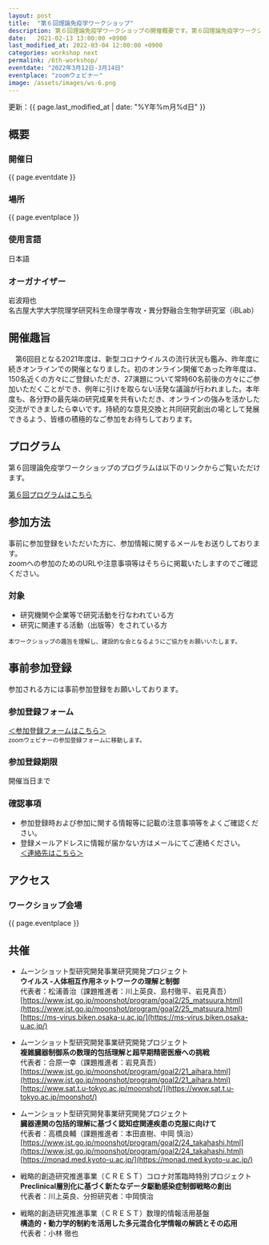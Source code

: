 ```yaml
---
layout: post
title:  "第６回理論免疫学ワークショップ"
description: 第６回理論免疫学ワークショップの開催概要です。第６回理論免疫学ワークショップの開催日・開催場所・開催趣旨・共催情報などを確認できます。第６回理論免疫学ワークショップの参加登録はこちらから。
date:   2021-02-13 13:00:00 +0900
last_modified_at: 2022-03-04 12:00:00 +0900
categories: workshop next
permalink: /6th-workshop/
eventdate: "2022年3月12日-3月14日"
eventplace: "zoomウェビナー"
image: /assets/images/ws-6.png
---
```




更新：{{ page.last_modified_at | date: "%Y年%m月%d日" }}

## 概要

<div class="cf">
  <div class="page-column50">
    <h3>開催日</h3>
    <p>{{ page.eventdate }}</p>
    <h3>場所</h3>
    <p>{{ page.eventplace }}</p>
  </div>

  <div class="page-column50">
    <h3>使用言語</h3>
    <p>日本語</p>
    <h3>オーガナイザー</h3>
    <p>岩波翔也<br>
      名古屋大学大学院理学研究科生命理学専攻・異分野融合生物学研究室（iBLab）</p>
  </div>
</div>

## 開催趣旨
　第6回目となる2021年度は、新型コロナウイルスの流行状況も鑑み、昨年度に続きオンラインでの開催となりました。初のオンライン開催であった昨年度は、150名近くの方々にご登録いただき、27演題について常時60名前後の方々にご参加いただくことができ、例年に引けを取らない活発な議論が行われました。本年度も、各分野の最先端の研究成果を共有いただき、オンラインの強みを活かした交流ができましたら幸いです。持続的な意見交換と共同研究創出の場として発展できるよう、皆様の積極的なご参加をお待ちしております。


## プログラム
第６回理論免疫学ワークショップのプログラムは以下のリンクからご覧いただけます。

[第６回プログラムはこちら](/6th-program)

## 参加方法

事前に参加登録をいただいた方に、参加情報に関するメールをお送りしております。  
zoomへの参加のためのURLや注意事項等はそちらに掲載いたしますのでご確認ください。

### 対象

- 研究機関や企業等で研究活動を行なわれている方
- 研究に関連する活動（出版等）をされている方

<small>本ワークショップの趣旨を理解し、建設的な会となるようにご協力をお願いいたします。</small>

## 事前参加登録

参加される方には事前参加登録をお願いしております。

### 参加登録フォーム

[＜参加登録フォームはこちら＞](https://us06web.zoom.us/webinar/register/WN_OOiOYf4CRuikGL8LfpmsFA)  
<small>zoomウェビナーの参加登録フォームに移動します。</small>

### 参加登録期限

開催当日まで

### 確認事項

- 参加登録時および参加に関する情報等に記載の注意事項等をよくご確認ください。
- 登録メールアドレスに情報が届かない方はメールにてご連絡ください。  
[＜連絡先はこちら＞](/contact)



## アクセス
### ワークショップ会場

{{ page.eventplace }}  


## 共催

- ムーンショット型研究開発事業研究開発プロジェクト  
**ウイルス -人体相互作用ネットワークの理解と制御**  
代表者：松浦善治（課題推進者：川上英良、島村徹平、岩見真吾）  
[https://www.jst.go.jp/moonshot/program/goal2/25_matsuura.html](https://www.jst.go.jp/moonshot/program/goal2/25_matsuura.html)  
[https://ms-virus.biken.osaka-u.ac.jp/](https://ms-virus.biken.osaka-u.ac.jp/)

- ムーンショット型研究開発事業研究開発プロジェクト  
**複雑臓器制御系の数理的包括理解と超早期精密医療への挑戦**  
代表者：合原一幸（課題推進者：岩見真吾）  
[https://www.jst.go.jp/moonshot/program/goal2/21_aihara.html](https://www.jst.go.jp/moonshot/program/goal2/21_aihara.html)  
[https://www.sat.t.u-tokyo.ac.jp/moonshot/](https://www.sat.t.u-tokyo.ac.jp/moonshot/)

- ムーンショット型研究開発事業研究開発プロジェクト   
**臓器連関の包括的理解に基づく認知症関連疾患の克服に向けて**  
代表者：高橋良輔（課題推進者：本田直樹、中岡 慎治）  
[https://www.jst.go.jp/moonshot/program/goal2/24_takahashi.html](https://www.jst.go.jp/moonshot/program/goal2/24_takahashi.html)  
[https://monad.med.kyoto-u.ac.jp/](https://monad.med.kyoto-u.ac.jp/)

- 戦略的創造研究推進事業（ＣＲＥＳＴ）コロナ対策臨時特別プロジェクト  
**Preclinical層別化に基づく新たなデータ駆動感染症制御戦略の創出**  
代表者：川上英良、分担研究者：中岡慎治

- 戦略的創造研究推進事業（ＣＲＥＳＴ）数理的情報活用基盤  
**構造的・動力学的制約を活用した多元混合化学情報の解読とその応用**  
代表者：小林 徹也
